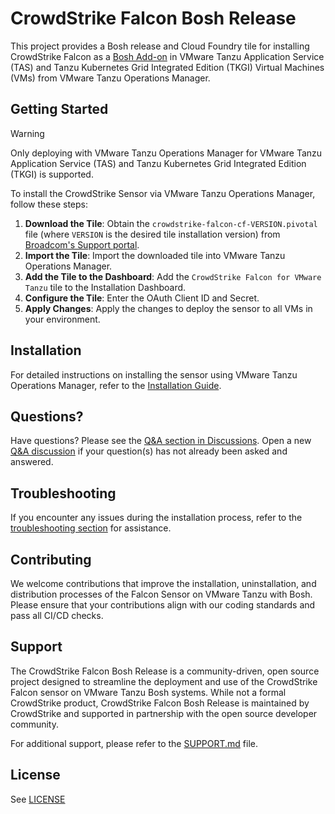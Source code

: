 # CrowdStrike Falcon Bosh Release

This project provides a Bosh release and Cloud Foundry tile for installing CrowdStrike Falcon as a [Bosh Add-on](https://bosh.io/docs/runtime-config/#addons) in VMware Tanzu Application Service (TAS) and Tanzu Kubernetes Grid Integrated Edition (TKGI) Virtual Machines (VMs) from VMware Tanzu Operations Manager.

## Getting Started

> [!WARNING]
> Only deploying with VMware Tanzu Operations Manager for VMware Tanzu Application Service (TAS) and Tanzu Kubernetes Grid Integrated Edition (TKGI) is supported.

To install the CrowdStrike Sensor via VMware Tanzu Operations Manager, follow these steps:

1. **Download the Tile**: Obtain the `crowdstrike-falcon-cf-VERSION.pivotal` file (where `VERSION` is the desired tile installation version) from [Broadcom's Support portal](https://support.broadcom.com/group/ecx/productdownloads?subfamily=CrowdStrike%20Falcon%20for%20VMware%20Tanzu).
2. **Import the Tile**: Import the downloaded tile into VMware Tanzu Operations Manager.
3. **Add the Tile to the Dashboard**: Add the `CrowdStrike Falcon for VMware Tanzu` tile to the Installation Dashboard.
4. **Configure the Tile**: Enter the OAuth Client ID and Secret.
5. **Apply Changes**: Apply the changes to deploy the sensor to all VMs in your environment.

## Installation

For detailed instructions on installing the sensor using VMware Tanzu Operations Manager, refer to the [Installation Guide](docs/README.md).

## Questions?

Have questions? Please see the [Q&A section in Discussions](https://github.com/CrowdStrike/falcon-boshrelease/discussions/categories/q-a). Open a new [Q&A discussion](https://github.com/CrowdStrike/falcon-boshrelease/discussions/new?category=q-a) if your question(s) has not already been asked and answered.

## Troubleshooting

If you encounter any issues during the installation process, refer to the [troubleshooting section](docs/README.md#troubleshooting) for assistance.

## Contributing

We welcome contributions that improve the installation, uninstallation, and distribution processes of the Falcon Sensor on VMware Tanzu with Bosh. Please ensure that your contributions align with our coding standards and pass all CI/CD checks.

## Support

The CrowdStrike Falcon Bosh Release is a community-driven, open source project designed to streamline the deployment and use of the CrowdStrike Falcon sensor on VMware Tanzu Bosh systems. While not a formal CrowdStrike product, CrowdStrike Falcon Bosh Release is maintained by CrowdStrike and supported in partnership with the open source developer community.

For additional support, please refer to the [SUPPORT.md](SUPPORT.md) file.

## License

See [LICENSE](LICENSE)
